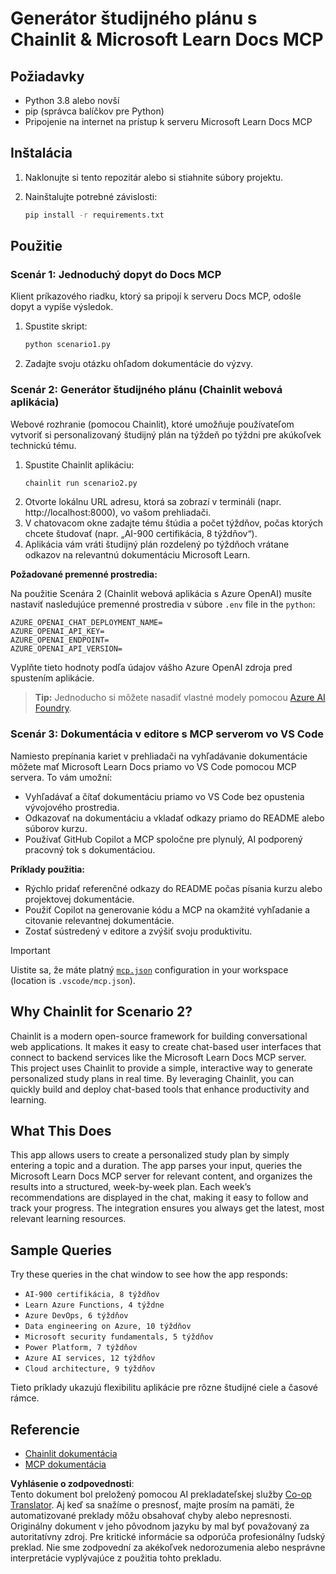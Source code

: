 <!--
CO_OP_TRANSLATOR_METADATA:
{
  "original_hash": "a05fb941810e539147fec53aaadbb6fd",
  "translation_date": "2025-06-21T14:32:33+00:00",
  "source_file": "09-CaseStudy/docs-mcp/solution/python/README.md",
  "language_code": "sk"
}
-->
# Generátor študijného plánu s Chainlit & Microsoft Learn Docs MCP

## Požiadavky

- Python 3.8 alebo novší
- pip (správca balíčkov pre Python)
- Pripojenie na internet na prístup k serveru Microsoft Learn Docs MCP

## Inštalácia

1. Naklonujte si tento repozitár alebo si stiahnite súbory projektu.
2. Nainštalujte potrebné závislosti:

   ```bash
   pip install -r requirements.txt
   ```

## Použitie

### Scenár 1: Jednoduchý dopyt do Docs MCP  
Klient príkazového riadku, ktorý sa pripojí k serveru Docs MCP, odošle dopyt a vypíše výsledok.

1. Spustite skript:  
   ```bash
   python scenario1.py
   ```  
2. Zadajte svoju otázku ohľadom dokumentácie do výzvy.

### Scenár 2: Generátor študijného plánu (Chainlit webová aplikácia)  
Webové rozhranie (pomocou Chainlit), ktoré umožňuje používateľom vytvoriť si personalizovaný študijný plán na týždeň po týždni pre akúkoľvek technickú tému.

1. Spustite Chainlit aplikáciu:  
   ```bash
   chainlit run scenario2.py
   ```  
2. Otvorte lokálnu URL adresu, ktorá sa zobrazí v termináli (napr. http://localhost:8000), vo vašom prehliadači.  
3. V chatovacom okne zadajte tému štúdia a počet týždňov, počas ktorých chcete študovať (napr. „AI-900 certifikácia, 8 týždňov“).  
4. Aplikácia vám vráti študijný plán rozdelený po týždňoch vrátane odkazov na relevantnú dokumentáciu Microsoft Learn.

**Požadované premenné prostredia:**  

Na použitie Scenára 2 (Chainlit webová aplikácia s Azure OpenAI) musíte nastaviť nasledujúce premenné prostredia v súbore `.env` file in the `python`:

```
AZURE_OPENAI_CHAT_DEPLOYMENT_NAME=
AZURE_OPENAI_API_KEY=
AZURE_OPENAI_ENDPOINT=
AZURE_OPENAI_API_VERSION=
```

Vyplňte tieto hodnoty podľa údajov vášho Azure OpenAI zdroja pred spustením aplikácie.

> **Tip:** Jednoducho si môžete nasadiť vlastné modely pomocou [Azure AI Foundry](https://ai.azure.com/).

### Scenár 3: Dokumentácia v editore s MCP serverom vo VS Code

Namiesto prepínania kariet v prehliadači na vyhľadávanie dokumentácie môžete mať Microsoft Learn Docs priamo vo VS Code pomocou MCP servera. To vám umožní:  
- Vyhľadávať a čítať dokumentáciu priamo vo VS Code bez opustenia vývojového prostredia.  
- Odkazovať na dokumentáciu a vkladať odkazy priamo do README alebo súborov kurzu.  
- Používať GitHub Copilot a MCP spoločne pre plynulý, AI podporený pracovný tok s dokumentáciou.

**Príklady použitia:**  
- Rýchlo pridať referenčné odkazy do README počas písania kurzu alebo projektovej dokumentácie.  
- Použiť Copilot na generovanie kódu a MCP na okamžité vyhľadanie a citovanie relevantnej dokumentácie.  
- Zostať sústredený v editore a zvýšiť svoju produktivitu.

> [!IMPORTANT]  
> Uistite sa, že máte platný [`mcp.json`](../../../../../../09-CaseStudy/docs-mcp/solution/scenario3/mcp.json) configuration in your workspace (location is `.vscode/mcp.json`).

## Why Chainlit for Scenario 2?

Chainlit is a modern open-source framework for building conversational web applications. It makes it easy to create chat-based user interfaces that connect to backend services like the Microsoft Learn Docs MCP server. This project uses Chainlit to provide a simple, interactive way to generate personalized study plans in real time. By leveraging Chainlit, you can quickly build and deploy chat-based tools that enhance productivity and learning.

## What This Does

This app allows users to create a personalized study plan by simply entering a topic and a duration. The app parses your input, queries the Microsoft Learn Docs MCP server for relevant content, and organizes the results into a structured, week-by-week plan. Each week’s recommendations are displayed in the chat, making it easy to follow and track your progress. The integration ensures you always get the latest, most relevant learning resources.

## Sample Queries

Try these queries in the chat window to see how the app responds:

- `AI-900 certifikácia, 8 týždňov`
- `Learn Azure Functions, 4 týždne`
- `Azure DevOps, 6 týždňov`
- `Data engineering on Azure, 10 týždňov`
- `Microsoft security fundamentals, 5 týždňov`
- `Power Platform, 7 týždňov`
- `Azure AI services, 12 týždňov`
- `Cloud architecture, 9 týždňov`

Tieto príklady ukazujú flexibilitu aplikácie pre rôzne študijné ciele a časové rámce.

## Referencie

- [Chainlit dokumentácia](https://docs.chainlit.io/)  
- [MCP dokumentácia](https://github.com/MicrosoftDocs/mcp)

**Vyhlásenie o zodpovednosti**:  
Tento dokument bol preložený pomocou AI prekladateľskej služby [Co-op Translator](https://github.com/Azure/co-op-translator). Aj keď sa snažíme o presnosť, majte prosím na pamäti, že automatizované preklady môžu obsahovať chyby alebo nepresnosti. Originálny dokument v jeho pôvodnom jazyku by mal byť považovaný za autoritatívny zdroj. Pre kritické informácie sa odporúča profesionálny ľudský preklad. Nie sme zodpovední za akékoľvek nedorozumenia alebo nesprávne interpretácie vyplývajúce z použitia tohto prekladu.